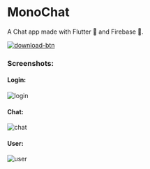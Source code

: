 # MonoChat
A Chat app made with Flutter 💙 and Firebase 💛.


[![download-btn](https://img.shields.io/badge/Download-APK-brightgreen?style=for-the-badge&logo=android)](https://github.com/Mayank-9018/MonoChat/releases/latest)


### Screenshots:
#### Login:
![login](https://user-images.githubusercontent.com/77046231/144737446-42c2685e-b80b-42a1-b40a-36c54663d50d.png)
#### Chat:
![chat](https://user-images.githubusercontent.com/77046231/144737473-4df7abe8-53f2-4ad7-b62e-b0825b720231.png)
#### User:
![user](https://user-images.githubusercontent.com/77046231/144737508-6a069726-3ef4-48ca-8a78-6be1fcaf3761.png)
